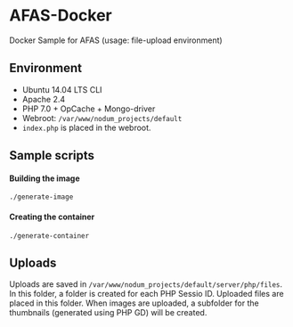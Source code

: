 # AFAS-Docker

Docker Sample for AFAS (usage: file-upload environment)

## Environment

- Ubuntu 14.04 LTS CLI
- Apache 2.4
- PHP 7.0 + OpCache + Mongo-driver
- Webroot: `/var/www/nodum_projects/default`
- `index.php` is placed in the webroot.

## Sample scripts

#### Building the image

``` ./generate-image ```

#### Creating the container

``` ./generate-container ```

## Uploads

Uploads are saved in `/var/www/nodum_projects/default/server/php/files`. In this folder, a folder is created for each PHP Sessio ID. Uploaded files are placed in this folder. When images are uploaded, a subfolder for the thumbnails (generated using PHP GD) will be created.
